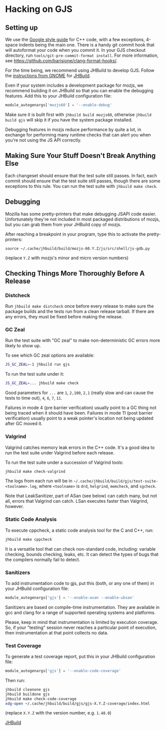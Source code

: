 # Hacking on GJS #

## Setting up ##

We use the
[Google style guide](https://google.github.io/styleguide/cppguide.html)
for C++ code, with a few exceptions, 4-space indents being the main one.
There is a handy git commit hook that will autoformat your code when you
commit it.
In your GJS checkout directory, run
`tools/git-pre-commit-format install`.
For more information, see
<https://github.com/barisione/clang-format-hooks/>.

For the time being, we recommend using JHBuild to develop GJS.
Follow the [instructions from GNOME](https://wiki.gnome.org/HowDoI/Jhbuild) for [JHBuild](https://git.gnome.org/browse/jhbuild/).

Even if your system includes a development package for mozjs, we
recommend building it on JHBuild so that you can enable the debugging
features. Add this to your JHBuild configuration file:
```python
module_autogenargs['mozjs60'] = '--enable-debug'
```

Make sure it is built first with `jhbuild build mozjs60`, otherwise
`jhbuild build gjs` will skip it if you have the system package
installed.

Debugging features in mozjs reduce performance by quite a lot, in
exchange for performing many runtime checks that can alert you when
you're not using the JS API correctly.

## Making Sure Your Stuff Doesn't Break Anything Else ##

Each changeset should ensure that the test suite still passes.
In fact, each commit should ensure that the test suite still passes,
though there are some exceptions to this rule.
You can run the test suite with `jhbuild make check`.

## Debugging ##

Mozilla has some pretty-printers that make debugging JSAPI code easier.
Unfortunately they're not included in most packaged distributions of
mozjs, but you can grab them from your JHBuild copy of mozjs.

After reaching a breakpoint in your program, type this to activate the
pretty-printers:
```
source ~/.cache/jhbuild/build/mozjs-60.Y.Z/js/src/shell/js-gdb.py
```

(replace `Y.Z` with mozjs's minor and micro version numbers)

## Checking Things More Thoroughly Before A Release ##

### Distcheck ###

Run `jhbuild make distcheck` once before every release to make sure the
package builds and the tests run from a clean release tarball.
If there are any errors, they must be fixed before making the release.

### GC Zeal ###

Run the test suite with "GC zeal" to make non-deterministic GC errors
more likely to show up.

To see which GC zeal options are available:
```sh
JS_GC_ZEAL=-1 jhbuild run gjs
```

To run the test suite under it:
```sh
JS_GC_ZEAL=... jhbuild make check
```

Good parameters for `...` are `1`, `2,100`, `2,1` (really slow and can
cause the tests to time out), `4`, `6`, `7`, `11`.

Failures in mode 4 (pre barrier verification) usually point to a GC
thing not being traced when it should have been. Failures in mode 11
(post barrier verification) usually point to a weak pointer's location
not being updated after GC moved it.

### Valgrind ###

Valgrind catches memory leak errors in the C++ code.
It's a good idea to run the test suite under Valgrind before each
release.

To run the test suite under a succession of Valgrind tools:
```sh
jhbuild make check-valgrind
```

The logs from each run will be in `~/.cache/jhbuild/build/gjs/test-suite-<toolname>.log`, where `<toolname>` is `drd`, `helgrind`, `memcheck`, and `sgcheck`.

Note that LeakSanitizer, part of ASan (see below) can catch many, but
not all, errors that Valgrind can catch.
LSan executes faster than Valgrind, however.

### Static Code Analysis ###

To execute cppcheck, a static code analysis tool for the C and C++, run:
```sh
jhbuild make cppcheck
```
It is a versatile tool that can check non-standard code, including: variable 
checking, bounds checking, leaks, etc. It can detect the types of bugs that
the compilers normally fail to detect.

### Sanitizers ###

To add instrumentation code to gjs, put this (both, or any one of them) in
your JHBuild configuration file:
```python
module_autogenargs['gjs'] = '--enable-asan --enable-ubsan'
```

Sanitizers are based on compile-time instrumentation. They are available
in gcc and clang for a range of supported operating systems and
platforms.

Please, keep in mind that instrumentation is limited by execution coverage. So,
if your "testing" session never reaches a particular point of execution, then
instrumentation at that point collects no data.

### Test Coverage ###

To generate a test coverage report, put this in your JHBuild
configuration file:
```python
module_autogenargs['gjs'] = '--enable-code-coverage'
```

Then run:
```sh
jhbuild cleanone gjs
jhbuild buildone gjs
jhbuild make check-code-coverage
xdg-open ~/.cache/jhbuild/build/gjs/gjs-X.Y.Z-coverage/index.html
```

(replace `X.Y.Z` with the version number, e.g. `1.48.0`)

[JHBuild](https://wiki.gnome.org/HowDoI/Jhbuild)